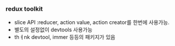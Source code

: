 ### redux toolkit

- slice API :reducer, action value, action creator를 한번에 사용가능.
- 별도의 설정없이 devtools 사용가능
- thㅕnk devtool, immer 등등의 패키지가 있음
